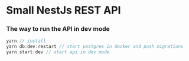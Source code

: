 # Small NestJs REST API

### The way to run the API in dev mode

```javascript
yarn // install
yarn db:dev:restart // start postgres in docker and push migrations
yarn start:dev // start api in dev mode
```
